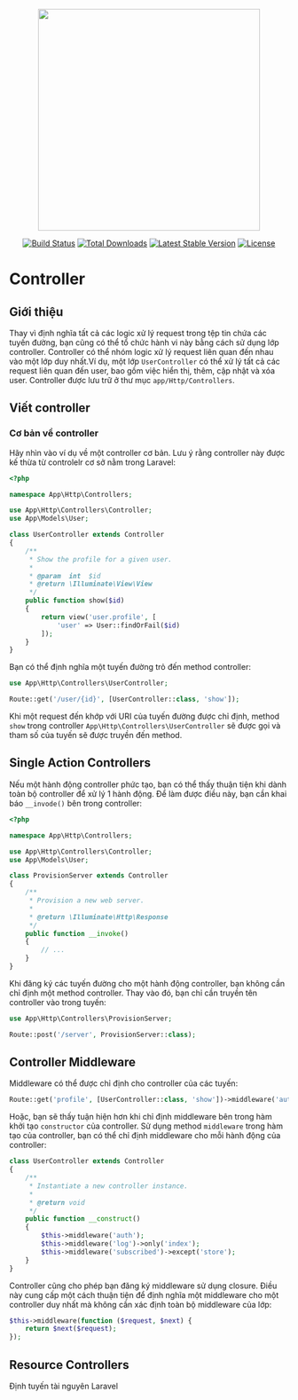 <p align="center"><a href="https://laravel.com" target="_blank"><img src="https://raw.githubusercontent.com/laravel/art/master/logo-lockup/5%20SVG/2%20CMYK/1%20Full%20Color/laravel-logolockup-cmyk-red.svg" width="400"></a></p>

<p align="center">
<a href="https://travis-ci.org/laravel/framework"><img src="https://travis-ci.org/laravel/framework.svg" alt="Build Status"></a>
<a href="https://packagist.org/packages/laravel/framework"><img src="https://img.shields.io/packagist/dt/laravel/framework" alt="Total Downloads"></a>
<a href="https://packagist.org/packages/laravel/framework"><img src="https://img.shields.io/packagist/v/laravel/framework" alt="Latest Stable Version"></a>
<a href="https://packagist.org/packages/laravel/framework"><img src="https://img.shields.io/packagist/l/laravel/framework" alt="License"></a>
</p>

# Controller

## Giới thiệu
Thay vì định nghĩa tất cả các logic xử lý request trong tệp tin chứa các tuyến đường, bạn cũng có thể tổ chức hành vi này bằng cách sử dụng lớp controller. Controller có thể nhóm logic xử lý request liên quan đến nhau vào một lớp duy nhất.Ví dụ, một lớp `UserController` có thể xử lý tất cả các request liên quan đến user, bao gồm việc hiển thị, thêm, cập nhật và xóa user. Controller được lưu trữ ở thư mục `app/Http/Controllers`.

## Viết controller
### Cơ bản về controller
Hãy nhìn vào ví dụ về một controller cơ bản. Lưu ý rằng controller này được kế thừa từ controlelr cơ sở nằm trong Laravel:
```PHP
<?php

namespace App\Http\Controllers;

use App\Http\Controllers\Controller;
use App\Models\User;

class UserController extends Controller
{
    /**
     * Show the profile for a given user.
     *
     * @param  int  $id
     * @return \Illuminate\View\View
     */
    public function show($id)
    {
        return view('user.profile', [
            'user' => User::findOrFail($id)
        ]);
    }
}
```

Bạn có thể định nghĩa một tuyến đường trỏ đến method controller:
```PHP
use App\Http\Controllers\UserController;

Route::get('/user/{id}', [UserController::class, 'show']);
```

Khi một request đến khớp với URI của tuyến đường được chỉ định, method `show` trong controller `App\Http\Controllers\UserController` sẽ được gọi và tham số của tuyến sẽ được truyền đến method.

## Single Action Controllers
Nếu một hành động controller phức tạo, bạn có thể thấy thuận tiện khi dành toàn bộ controller để xử lý 1 hành động. Để làm được điều này, bạn cần khai báo `__invode()` bên trong controller:
```PHP
<?php

namespace App\Http\Controllers;

use App\Http\Controllers\Controller;
use App\Models\User;

class ProvisionServer extends Controller
{
    /**
     * Provision a new web server.
     *
     * @return \Illuminate\Http\Response
     */
    public function __invoke()
    {
        // ...
    }
}
```

Khi đăng ký các tuyến đường cho một hành động controller, bạn không cần chỉ định một method controller. Thay vào đó, bạn chỉ cần truyền tên controller vào trong tuyến:
```PHP
use App\Http\Controllers\ProvisionServer;

Route::post('/server', ProvisionServer::class);
```

## Controller Middleware
Middleware có thể được chỉ định cho controller của các tuyến:
```PHP
Route::get('profile', [UserController::class, 'show'])->middleware('auth');
```

Hoặc, bạn sẽ thấy tuận hiện hơn khi chỉ định middleware bên trong hàm khởi tạo `constructor` của controller. Sử dụng method `middleware` trong hàm tạo của controller, bạn có thể chỉ định middleware cho mỗi hành động của controller:
```PHP
class UserController extends Controller
{
    /**
     * Instantiate a new controller instance.
     *
     * @return void
     */
    public function __construct()
    {
        $this->middleware('auth');
        $this->middleware('log')->only('index');
        $this->middleware('subscribed')->except('store');
    }
}
```

Controller cũng cho phép bạn đăng ký middleware sử dụng closure. Điều này cung cấp một cách thuận tiện để định nghĩa một middleware cho một controller duy nhất mà không cần
xác định toàn bộ middleware của lớp:
```PHP
$this->middleware(function ($request, $next) {
    return $next($request);
});
```

## Resource Controllers
Định tuyến tài nguyên Laravel